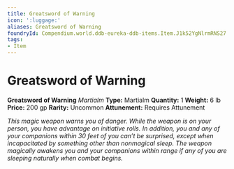 ```yaml
---
title: Greatsword of Warning
icon: ':luggage:'
aliases: Greatsword of Warning
foundryId: Compendium.world.ddb-eureka-ddb-items.Item.J1k52YgNlrmRNS27
tags:
- Item
---
```


# Greatsword of Warning

**Greatsword of Warning**
_Martialm_
**Type:** Martialm
**Quantity:** 1
**Weight:** 6 lb
**Price:** 200 gp
**Rarity:** Uncommon
**Attunement:** Requires Attunement

*This magic weapon warns you of danger. While the weapon is on your person, you have advantage on initiative rolls. In addition, you and any of your companions within 30 feet of you can’t be surprised, except when incapacitated by something other than nonmagical sleep. The weapon magically awakens you and your companions within range if any of you are sleeping naturally when comb<span class="No-Break">at begins.</span>*